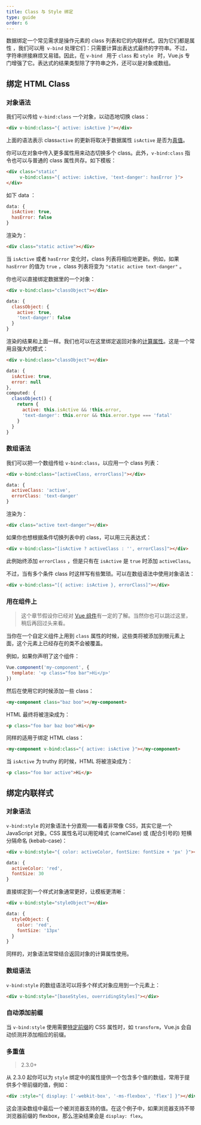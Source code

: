```yaml
---
title: Class 与 Style 绑定
type: guide
order: 6
---
```


数据绑定一个常见需求是操作元素的 class 列表和它的内联样式。因为它们都是属性 ，我们可以用` v-bind` 处理它们：只需要计算出表达式最终的字符串。不过，字符串拼接麻烦又易错。因此，在 `v-bind ` 用于 ` class ` 和 `style ` 时，Vue.js 专门增强了它。表达式的结果类型除了字符串之外，还可以是对象或数组。

## 绑定 HTML Class

### 对象语法

我们可以传给 `v-bind:class` 一个对象，以动态地切换 class：

``` html
<div v-bind:class="{ active: isActive }"></div>
```
上面的语法表示 class`active` 的更新将取决于数据属性 `isActive` 是否为[真值](https://developer.mozilla.org/en-US/docs/Glossary/Truthy)。

你可以在对象中传入更多属性用来动态切换多个 class。此外，`v-bind:class` 指令也可以与普通的 class 属性共存。如下模板：

``` html
<div class="static"
     v-bind:class="{ active: isActive, 'text-danger': hasError }">
</div>
```

如下 data ：

``` js
data: {
  isActive: true,
  hasError: false
}
```

渲染为：

``` html
<div class="static active"></div>
```

当 `isActive` 或者 `hasError` 变化时，class 列表将相应地更新。例如，如果 `hasError` 的值为 `true` ，class 列表将变为 `"static active text-danger"` 。

你也可以直接绑定数据里的一个对象：

``` html
<div v-bind:class="classObject"></div>
```
``` js
data: {
  classObject: {
    active: true,
    'text-danger': false
  }
}
```
渲染的结果和上面一样。我们也可以在这里绑定返回对象的[计算属性](computed.html)。这是一个常用且强大的模式：

``` html
<div v-bind:class="classObject"></div>
```
``` js
data: {
  isActive: true,
  error: null
},
computed: {
  classObject() {
    return {
      active: this.isActive && !this.error,
      'text-danger': this.error && this.error.type === 'fatal'
    }
  }
}
```

### 数组语法

我们可以把一个数组传给 `v-bind:class`，以应用一个 class 列表：

``` html
<div v-bind:class="[activeClass, errorClass]"></div>
```
``` js
data: {
  activeClass: 'active',
  errorClass: 'text-danger'
}
```

渲染为：

``` html
<div class="active text-danger"></div>
```

如果你也想根据条件切换列表中的 class，可以用三元表达式：

``` html
<div v-bind:class="[isActive ? activeClass : '', errorClass]"></div>
```
此例始终添加 `errorClass` ，但是只有在 `isActive` 是 `true` 时添加 `activeClass`。

不过，当有多个条件 class 时这样写有些繁琐。可以在数组语法中使用对象语法：

``` html
<div v-bind:class="[{ active: isActive }, errorClass]"></div>
```

### 用在组件上

> 这个章节假设你已经对 [Vue 组件](components.html)有一定的了解。当然你也可以跳过这里，稍后再回过头来看。

当你在一个自定义组件上用到 `class` 属性的时候，这些类将被添加到根元素上面，这个元素上已经存在的类不会被覆盖。

例如，如果你声明了这个组件：

``` js
Vue.component('my-component', {
  template: '<p class="foo bar">Hi</p>'
})
```

然后在使用它的时候添加一些 class：

``` html
<my-component class="baz boo"></my-component>
```

HTML 最终将被渲染成为：

``` html
<p class="foo bar baz boo">Hi</p>
```

同样的适用于绑定 HTML class：

``` html
<my-component v-bind:class="{ active: isActive }"></my-component>
```

当 `isActive` 为 truthy 的时候，HTML 将被渲染成为：

``` html
<p class="foo bar active">Hi</p>
```

## 绑定内联样式

### 对象语法

`v-bind:style` 的对象语法十分直观——看着非常像 CSS，其实它是一个 JavaScript 对象。CSS 属性名可以用驼峰式 (camelCase) 或 (配合引号的) 短横分隔命名 (kebab-case)：

``` html
<div v-bind:style="{ color: activeColor, fontSize: fontSize + 'px' }"></div>
```
``` js
data: {
  activeColor: 'red',
  fontSize: 30
}
```

直接绑定到一个样式对象通常更好，让模板更清晰：

``` html
<div v-bind:style="styleObject"></div>
```
``` js
data: {
  styleObject: {
    color: 'red',
    fontSize: '13px'
  }
}

```
同样的，对象语法常常结合返回对象的计算属性使用。

### 数组语法

`v-bind:style` 的数组语法可以将多个样式对象应用到一个元素上：

``` html
<div v-bind:style="[baseStyles, overridingStyles]"></div>
```

### 自动添加前缀

当 `v-bind:style` 使用需要[特定前缀](https://developer.mozilla.org/en-US/docs/Glossary/Vendor_Prefix)的 CSS 属性时，如 `transform`，Vue.js 会自动侦测并添加相应的前缀。

### 多重值

> 2.3.0+

从 2.3.0 起你可以为 `style` 绑定中的属性提供一个包含多个值的数组，常用于提供多个带前缀的值，例如：

``` html
<div :style="{ display: ['-webkit-box', '-ms-flexbox', 'flex'] }"></div>
```

这会渲染数组中最后一个被浏览器支持的值。在这个例子中，如果浏览器支持不带浏览器前缀的 flexbox，那么渲染结果会是 `display: flex`。
